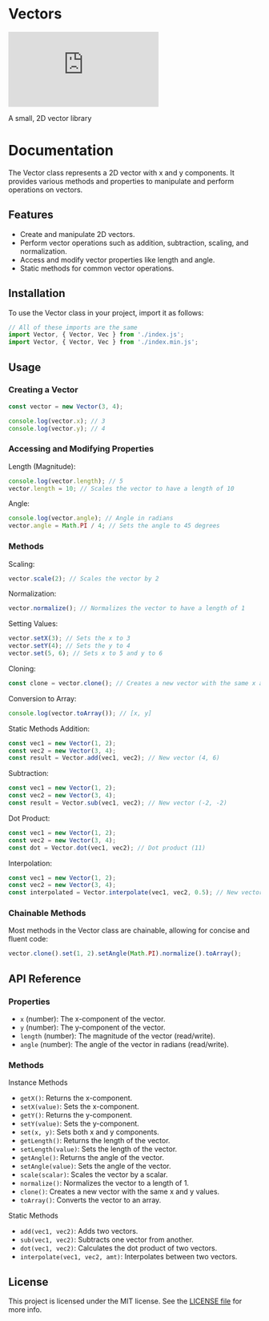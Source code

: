 # Vectors

![GitHub file size in bytes](https://img.shields.io/github/size/eventhorizongaming/vectors/index.min.js?label=Build)

A small, 2D vector library

# Documentation

The Vector class represents a 2D vector with x and y components. It provides various methods and properties to manipulate and perform operations on vectors.

## Features

- Create and manipulate 2D vectors.
- Perform vector operations such as addition, subtraction, scaling, and normalization.
- Access and modify vector properties like length and angle.
- Static methods for common vector operations.

## Installation
To use the Vector class in your project, import it as follows:

```javascript
// All of these imports are the same
import Vector, { Vector, Vec } from './index.js';
import Vector, { Vector, Vec } from './index.min.js';
```

## Usage

### Creating a Vector

```javascript
const vector = new Vector(3, 4);

console.log(vector.x); // 3 
console.log(vector.y); // 4
```

### Accessing and Modifying Properties
Length (Magnitude):

```javascript
console.log(vector.length); // 5
vector.length = 10; // Scales the vector to have a length of 10 
```

Angle:

```javascript
console.log(vector.angle); // Angle in radians
vector.angle = Math.PI / 4; // Sets the angle to 45 degrees
```

### Methods

Scaling:

```javascript
vector.scale(2); // Scales the vector by 2
```

Normalization:

```javascript
vector.normalize(); // Normalizes the vector to have a length of 1
```

Setting Values:

```javascript
vector.setX(3); // Sets the x to 3
vector.setY(4); // Sets the y to 4
vector.set(5, 6); // Sets x to 5 and y to 6
```

Cloning:

```javascript
const clone = vector.clone(); // Creates a new vector with the same x and y values
```

Conversion to Array:

```javascript
console.log(vector.toArray()); // [x, y]
```

Static Methods
Addition:

```javascript
const vec1 = new Vector(1, 2);
const vec2 = new Vector(3, 4);
const result = Vector.add(vec1, vec2); // New vector (4, 6)
```

Subtraction:

```javascript
const vec1 = new Vector(1, 2);
const vec2 = new Vector(3, 4);
const result = Vector.sub(vec1, vec2); // New vector (-2, -2)
```

Dot Product:

```javascript
const vec1 = new Vector(1, 2);
const vec2 = new Vector(3, 4);
const dot = Vector.dot(vec1, vec2); // Dot product (11)
```

Interpolation:

```javascript
const vec1 = new Vector(1, 2);
const vec2 = new Vector(3, 4);
const interpolated = Vector.interpolate(vec1, vec2, 0.5); // New vector (2, 3)
```

### Chainable Methods

Most methods in the Vector class are chainable, allowing for concise and fluent code:

```javascript
vector.clone().set(1, 2).setAngle(Math.PI).normalize().toArray();
```

## API Reference

### Properties
- `x` (number): The x-component of the vector.
- `y` (number): The y-component of the vector.
- `length` (number): The magnitude of the vector (read/write).
- `angle` (number): The angle of the vector in radians (read/write).

### Methods

Instance Methods
- `getX()`: Returns the x-component.
- `setX(value)`: Sets the x-component.
- `getY()`: Returns the y-component.
- `setY(value)`: Sets the y-component.
- `set(x, y)`: Sets both x and y components.
- `getLength()`: Returns the length of the vector.
- `setLength(value)`: Sets the length of the vector.
- `getAngle()`: Returns the angle of the vector.
- `setAngle(value)`: Sets the angle of the vector.
- `scale(scalar)`: Scales the vector by a scalar.
- `normalize()`: Normalizes the vector to a length of 1.
- `clone()`: Creates a new vector with the same x and y values.
- `toArray()`: Converts the vector to an array.

Static Methods
- `add(vec1, vec2)`: Adds two vectors.
- `sub(vec1, vec2)`: Subtracts one vector from another.
- `dot(vec1, vec2)`: Calculates the dot product of two vectors.
- `interpolate(vec1, vec2, amt)`: Interpolates between two vectors.

## License
This project is licensed under the MIT license.  See the [LICENSE file](./LICENSE) for more info.
